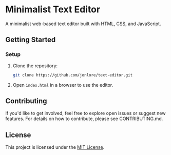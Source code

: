 # Minimalist Text Editor

A minimalist web-based text editor built with HTML, CSS, and JavaScript.

## Getting Started

### Setup
1. Clone the repository:
   ```bash
   git clone https://github.com/jonlore/text-editor.git
   ```
2. Open `index.html` in a browser to use the editor.

## Contributing
If you'd like to get involved, feel free to explore open issues or suggest new features. For details on how to contribute, please see CONTRIBUTING.md.

## License
This project is licensed under the [MIT License](LICENSE).
